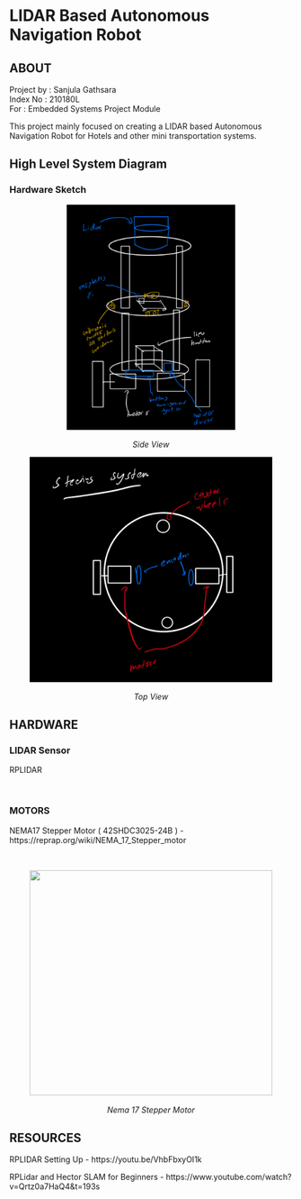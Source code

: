 # LIDAR Based Autonomous Navigation Robot

## ABOUT
Project by : Sanjula Gathsara
<br />
Index No : 210180L
<br />
For : Embedded Systems Project Module
<br />
<p>
This project mainly focused on creating a LIDAR based Autonomous Navigation Robot for Hotels and other mini transportation systems.
</p>

## High Level System Diagram

### Hardware Sketch
<p align="center">
<img width="300" height="400" src="https://github.com/sanjulagathsara/Autonomous-Navigation-Robot/blob/main/IMG/Hardware_Sketch_Side.jpg?raw=true" text="Side View">
  <p align="center">
    <em>Side View</em>
    </p> 
</p>
<p align="center">
<img width="432" height="400" src="https://github.com/sanjulagathsara/Autonomous-Navigation-Robot/blob/main/IMG/Hardware_Sketch_Top.jpg?raw=true" text="Top View">
  <p align="center">
    <em>Top View</em>
    </p> 
</p>  


## HARDWARE

### LIDAR Sensor
<p>RPLIDAR</p>
<br/>

### MOTORS
<p>NEMA17 Stepper Motor ( 42SHDC3025-24B ) - <h>https://reprap.org/wiki/NEMA_17_Stepper_motor</h></p>
<br/>
<p align="center">
<img width="432" height="400" src="https://github.com/sanjulagathsara/Autonomous-Navigation-Robot/blob/main/IMG/Stepper_Motor.jpg?raw=true">
  <p align="center">
    <em>Nema 17 Stepper Motor</em>
    </p> 
</p>  



## RESOURCES

<p>RPLIDAR Setting Up - <h>https://youtu.be/VhbFbxyOI1k</h></p>
<p>RPLidar and Hector SLAM for Beginners - <h>https://www.youtube.com/watch?v=Qrtz0a7HaQ4&t=193s</h></p>
